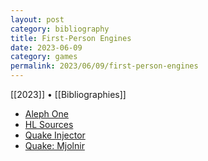 ```yaml
---
layout: post
category: bibliography
title: First-Person Engines
date: 2023-06-09
category: games
permalink: 2023/06/09/first-person-engines
---
```


[[2023]] • [[Bibliographies]]

* [Aleph One](https://alephone.lhowon.org/)
* [HL Sources](https://hlsources.github.io/)
* [Quake Injector](https://www.quaddicted.com/reviews/honey.html)
* [Quake: Mjolnir](https://www.slipseer.com/index.php?resources/quake-mj%C3%B6lnir.243/)
